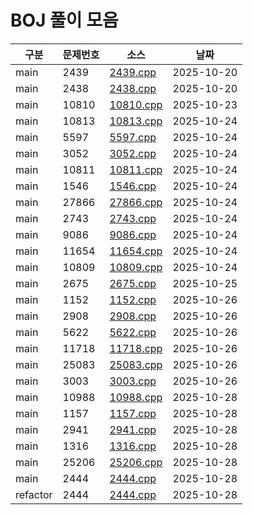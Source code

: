 # BOJ 풀이 모음

| 구분 | 문제번호 | 소스 | 날짜 |
|---|---|---|---|
| main | 2439 | [2439.cpp](src/main/2439.cpp) | 2025-10-20 |
| main | 2438 | [2438.cpp](src/main/2438.cpp) | 2025-10-20 |
| main | 10810 | [10810.cpp](src/main/10810.cpp) | 2025-10-23 |
| main | 10813 | [10813.cpp](src/main/10813.cpp) | 2025-10-24 |
| main | 5597 | [5597.cpp](src/main/5597.cpp) | 2025-10-24 |
| main | 3052 | [3052.cpp](src/main/3052.cpp) | 2025-10-24 |
| main | 10811 | [10811.cpp](src/main/10811.cpp) | 2025-10-24 |
| main | 1546 | [1546.cpp](src/main/1546.cpp) | 2025-10-24 |
| main | 27866 | [27866.cpp](src/main/27866.cpp) | 2025-10-24 |
| main | 2743 | [2743.cpp](src/main/2743.cpp) | 2025-10-24 |
| main | 9086 | [9086.cpp](src/main/9086.cpp) | 2025-10-24 |
| main | 11654 | [11654.cpp](src/main/11654.cpp) | 2025-10-24 |
| main | 10809 | [10809.cpp](src/main/10809.cpp) | 2025-10-24 |
| main | 2675 | [2675.cpp](src/main/2675.cpp) | 2025-10-25 |
| main | 1152 | [1152.cpp](src/main/1152.cpp) | 2025-10-26 |
| main | 2908 | [2908.cpp](src/main/2908.cpp) | 2025-10-26 |
| main | 5622 | [5622.cpp](src/main/5622.cpp) | 2025-10-26 |
| main | 11718 | [11718.cpp](src/main/11718.cpp) | 2025-10-26 |
| main | 25083 | [25083.cpp](src/main/25083.cpp) | 2025-10-26 |
| main | 3003 | [3003.cpp](src/main/3003.cpp) | 2025-10-26 |
| main | 10988 | [10988.cpp](src/main/10988.cpp) | 2025-10-28 |
| main | 1157 | [1157.cpp](src/main/1157.cpp) | 2025-10-28 |
| main | 2941 | [2941.cpp](src/main/2941.cpp) | 2025-10-28 |
| main | 1316 | [1316.cpp](src/main/1316.cpp) | 2025-10-28 |
| main | 25206 | [25206.cpp](src/main/25206.cpp) | 2025-10-28 |
| main | 2444 | [2444.cpp](src/main/2444.cpp) | 2025-10-28 |
| refactor | 2444 | [2444.cpp](src/refactor/2444.cpp) | 2025-10-28 |
